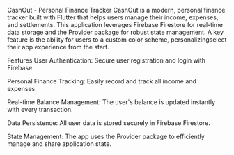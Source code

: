 CashOut - Personal Finance Tracker
CashOut is a modern, personal finance tracker built with Flutter that helps users manage their income, expenses, and settlements. This application leverages Firebase Firestore for real-time data storage and the Provider package for robust state management. A key feature is the ability for users to  a custom color scheme, personalizingselect their app experience from the start.

Features
User Authentication: Secure user registration and login with Firebase.

Personal Finance Tracking: Easily record and track all income and expenses.

Real-time Balance Management: The user's balance is updated instantly with every transaction.

Data Persistence: All user data is stored securely in Firebase Firestore.

State Management: The app uses the Provider package to efficiently manage and share application state.

